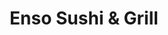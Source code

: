 ---
layout: place
title: Enso Sushi & Grill
permalink: /colorado/greenwood-village/enso-sushi-grill.html
stateAbbr: CO
stateName: Colorado
cityName: Greenwood Village
seo:
  type: restaurant
  links: https://www.ensosushigrill.com/?utm_source=gmb&utm_medium=website
place_id: ChIJy08rT4OHbIcRkZYXu42cz_c
photos:
  - name: >-
      places/ChIJy08rT4OHbIcRkZYXu42cz_c/photos/AeeoHcIn99rDngk8SC3KnXH12m1Pf9yFahalS9hadmvQFqPNNG4crULJPiZhODU-bmqh6NY0ZOnMJKGxRvQcz58NbzWr4N7C6a_EL9m2MtNrQcO--I-5a9YzBiY71_xUm6YKapSH0-ELSG1StXL-sCgAAN9xp1wM3f-C6J4mLXt7v0BAdlawmCKZ6Cb5tNcZ3p1ZVsAvASD9ab7W_Q60vNU9vjm7GBy4-B5mY1fMFWoIJPx1e0jmhdZVShfSRIEYqfvaqL4BuMBVuL3n27hWvrEr0QGShprs_YvSWp9nYajhgrxEfQ
    widthPx: 1702
    heightPx: 1276
    authorAttributions:
      - displayName: Enso Sushi & Grill
        uri: https://maps.google.com/maps/contrib/101750539236215818337
        photoUri: >-
          https://lh3.googleusercontent.com/a-/ALV-UjVC9T-p8XWdlgYm8a-dQ5sMAeZipg6EqI3InZC8bsddgyC2Pro=s100-p-k-no-mo
    flagContentUri: >-
      https://www.google.com/local/imagery/report/?cb_client=maps_api_places.places_api&image_key=!1e10!2sAF1QipMyR7IvN5jU1lMd9fo1IwHN1JKq7CK6pWAlUBhA&hl=en-US
    googleMapsUri: >-
      https://www.google.com/maps/place//data=!3m4!1e2!3m2!1sAF1QipMyR7IvN5jU1lMd9fo1IwHN1JKq7CK6pWAlUBhA!2e10!4m2!3m1!1s0x876c87834f2b4fcb:0xf7cf9c8dbb179691
  - name: >-
      places/ChIJy08rT4OHbIcRkZYXu42cz_c/photos/AeeoHcIliFlgUODXtfRqHwbAZMxPXwABp4nASQTNpMQ6saReTAQRjf9cp71zTxT7Ov1Hkaovzl7DR75Y7k5vAV-qkvIUbGdaiuS2GHp7NFBrkwwx4cTwuRohtaA6POppoElv0jw6B8xjaatHALrbFIuR801CGg--vG2WWKbmsPXtMBTlud-Eq4ABn28lBwGOxtStYkgLrNGFXu7YIxfZBKAoZNBhumWeQf2SZ4L_uRKN0s61HwbVH_PATablYu_dSi_XieZs6jJYwP6hP6sMYnwuJWipkn3iKwv7faYV_n1oa22lQQ
    widthPx: 4032
    heightPx: 2268
    authorAttributions:
      - displayName: Enso Sushi & Grill
        uri: https://maps.google.com/maps/contrib/101750539236215818337
        photoUri: >-
          https://lh3.googleusercontent.com/a-/ALV-UjVC9T-p8XWdlgYm8a-dQ5sMAeZipg6EqI3InZC8bsddgyC2Pro=s100-p-k-no-mo
    flagContentUri: >-
      https://www.google.com/local/imagery/report/?cb_client=maps_api_places.places_api&image_key=!1e10!2sAF1QipPWKUdfomNCivlT9aBOTnLnS5JNEgvuWO-SQYPy&hl=en-US
    googleMapsUri: >-
      https://www.google.com/maps/place//data=!3m4!1e2!3m2!1sAF1QipPWKUdfomNCivlT9aBOTnLnS5JNEgvuWO-SQYPy!2e10!4m2!3m1!1s0x876c87834f2b4fcb:0xf7cf9c8dbb179691
  - name: >-
      places/ChIJy08rT4OHbIcRkZYXu42cz_c/photos/AeeoHcLaLG6R2MgFmLjRqcqMeogM3jt1ClZphqIxhWC7F0boa56lr4e_VgyuLy64cwohiC64Ieyzk5Wb8coelDLdSV6piaXl5velan8Fvm0CgjF2Rye0wpL0cWxC6iRM7SjY1NLRfZxlEj3v2Bm3isF6PZ6EuVkeyeqtHSU8x9-HqUGVK1EVJsCwu-xJy9d_S7sEidSHeN0vp0CuGR6jKtKkntyByU0NtZpVFFxS3aBP_gGJ1c2fX-xyPmLWD_6770lGS_Ji5YKB0yoOnkNV_G3zNXHnJC795dWT533dR4G1zIYvRJw4QOi8S9fM0bu839SaP9m2lijMvVinBctLionXQ9HW14cowmPfws3U8RfG3nTu2Z1Bb9tFmXdTrVHSSuQuyxDITP5OhM-dhABDRpDTPiZfN8LdQ99nVy53QZq17rw
    widthPx: 4000
    heightPx: 3000
    authorAttributions:
      - displayName: misti smith
        uri: https://maps.google.com/maps/contrib/104911175484662053708
        photoUri: >-
          https://lh3.googleusercontent.com/a-/ALV-UjXngTHcBXOZzzVxv69v92DBH_6fnfIkZ6vXa85Su_6h0Ne0whk=s100-p-k-no-mo
    flagContentUri: >-
      https://www.google.com/local/imagery/report/?cb_client=maps_api_places.places_api&image_key=!1e10!2sCIHM0ogKEICAgICvysOfWA&hl=en-US
    googleMapsUri: >-
      https://www.google.com/maps/place//data=!3m4!1e2!3m2!1sCIHM0ogKEICAgICvysOfWA!2e10!4m2!3m1!1s0x876c87834f2b4fcb:0xf7cf9c8dbb179691
  - name: >-
      places/ChIJy08rT4OHbIcRkZYXu42cz_c/photos/AeeoHcLiV_2kR-FNw07hX6cQVGxsJXeE1YiY-Yl4l3M1ersljmcwHZsqAr84dFkEUZEIPVVQ6UFBFLeP3ZwR0fag7MW4UuZ-QsqV2ZOxtuQGOIpuwyOyMNCbdNjJsSeCbJ4K3EHiyx3hwcgo6ClEoNQOCGQUuryge9yzQO869qaLDT0cSwVQ4VfQA9PYatFHLCHolNVU1SoPfY_CyDE4bxNgqmFgp5Lu-zAjD-WVpeaVyTHk4zoDE9aeSjKhoetfFIAzRLRJtKlJwFvkZS88zbgAY9BBp1Lo8BhAuwuwK1N6RJY_kbybNrA4eHTypkiwN-zVeW6NX8iM6zLwhA_q1OsF9J2UYr730uTDxuEYk6rL0xgxta6CCWBAWVXeCIHbOj7aBHod0SgPNBnsFqTfJ-NfTKDTOOrPRWuKY8plhaNjH6XJwTg
    widthPx: 4000
    heightPx: 3000
    authorAttributions:
      - displayName: Mandy Ahlschwede
        uri: https://maps.google.com/maps/contrib/101287511698728657112
        photoUri: >-
          https://lh3.googleusercontent.com/a-/ALV-UjXkkoE-jr53eVwZYLEbaJf96OxE5fDDdhzWiAHAFZD1xLXhpCtMXA=s100-p-k-no-mo
    flagContentUri: >-
      https://www.google.com/local/imagery/report/?cb_client=maps_api_places.places_api&image_key=!1e10!2sCIHM0ogKEICAgIDNpuz79QE&hl=en-US
    googleMapsUri: >-
      https://www.google.com/maps/place//data=!3m4!1e2!3m2!1sCIHM0ogKEICAgIDNpuz79QE!2e10!4m2!3m1!1s0x876c87834f2b4fcb:0xf7cf9c8dbb179691
  - name: >-
      places/ChIJy08rT4OHbIcRkZYXu42cz_c/photos/AeeoHcIufNC8rfE5250vLu74ds1AHLexYfogmvgmuQvl4wjoERjKp63CEiVORBQStZSWh0flBKG4x_MrFp8rlf7MbaDjOnsyv2nI8BA_4H8J6s_eSN9Giq0wbEncqictMpjM2RLYinHs3D5c_VOLMGzZA7KCsJr3Hcp--Ubx8cnwqfyw9lFf7pF6tcq0nQjC0IBG90rt6mV0xPNmAblkCpkE5DxqVhpy_Kfds801sKsYpo-zqItL9XSezeisKYEybVsmYAwsylh6rarvuenkPP4BDmxFZ1KfxSsr5lkcqjGHrJjW2DeLpeAmCfhbtfLOong4arY0trPscanrQEvPhYK5iuKJ-G-KtKIqCRLnVFLy28t1BbjJm00adxv9ueesqGO3FCMjiiFEMBLXs0qk8mi9O3b6Lc2CMoIsev7DIjt9j1hE-mI
    widthPx: 4284
    heightPx: 4284
    authorAttributions:
      - displayName: Dalina Ho
        uri: https://maps.google.com/maps/contrib/115920129090367176506
        photoUri: >-
          https://lh3.googleusercontent.com/a-/ALV-UjXUs1oyV_gw56tdbS4-qoScy6VbINLQ-Ai6s4xnyGuMuN1fUOYr=s100-p-k-no-mo
    flagContentUri: >-
      https://www.google.com/local/imagery/report/?cb_client=maps_api_places.places_api&image_key=!1e10!2sCIHM0ogKEICAgMDAza_ExAE&hl=en-US
    googleMapsUri: >-
      https://www.google.com/maps/place//data=!3m4!1e2!3m2!1sCIHM0ogKEICAgMDAza_ExAE!2e10!4m2!3m1!1s0x876c87834f2b4fcb:0xf7cf9c8dbb179691
  - name: >-
      places/ChIJy08rT4OHbIcRkZYXu42cz_c/photos/AeeoHcKzxu45lZmz_pBdz4VAus0w-hJ9SLBWgkXEpSukz6JG9JsEQx3lA8vWLaNUwmIqvdYt6O2tVwERH4W7FRZWrGWHjA_XFWfG4WpwHibSG8h5Wgqu2m_0yeOGn4llTJegj7w7-kJMXUnij_iRJdi0dZ_D3YtcZJgvpNvzwahdc81jz2ofs2iDKSdxUwpV9gIiHol_T3EPOocJOe7Lcpnj4RXmOgzf6lbJaNWa8rDK26UAZua5HDCgJADe1hCWgNzzYWNLY0gfI6x1TUfQc4IYS6uJ_TZArtlqLnHJ-VLtDMHtsIhCi2RxjiE9lCr0IxlMe8MiWwd6YJcuY0PQgvdxSie7bUhRAQSUwMqKrTTHSY6k9vlwRzULzK2ECAyMA4BOYxsPVQD4bNdqUUU85xXM57IiTUGh35OPuZtzc1IjZUQ
    widthPx: 3024
    heightPx: 4032
    authorAttributions:
      - displayName: Elisabeth Lie
        uri: https://maps.google.com/maps/contrib/105329484688976423756
        photoUri: >-
          https://lh3.googleusercontent.com/a/ACg8ocJpsftT_e_2gYhZkEK3GKK5p8Qtp_yOjrnTKZ-qSyPFbO8x9w=s100-p-k-no-mo
    flagContentUri: >-
      https://www.google.com/local/imagery/report/?cb_client=maps_api_places.places_api&image_key=!1e10!2sCIHM0ogKEICAgICFzeWbAw&hl=en-US
    googleMapsUri: >-
      https://www.google.com/maps/place//data=!3m4!1e2!3m2!1sCIHM0ogKEICAgICFzeWbAw!2e10!4m2!3m1!1s0x876c87834f2b4fcb:0xf7cf9c8dbb179691
  - name: >-
      places/ChIJy08rT4OHbIcRkZYXu42cz_c/photos/AeeoHcLqo3VYPsdhMRdGQ9LyOPTNjOUBglAMcTUCebXheMLqsnpnU_ieVJyPlusQEljnPWfo70lTMjvm0GO-6dikQ0jLSuRPOVfjtVlkygzLJTaCx8yF75nb8CPuRq-wdHnhAr2mMCIK-d4K9g04878xuzmZFlcySUEXc1l6lZvAacIWiVFKgA-I7yjf7VxKig_UnHi8lRNsFQ_TN9l16BTzeegQdhDeuPYi31pSCduDgc5rtED7lCI5YZ3wD1VSV2v5X03aZXW2YksS0UzKGlvvJ4TTw0XHsz_RtAbpYOZlhvOOAQ
    widthPx: 550
    heightPx: 440
    authorAttributions:
      - displayName: Enso Sushi & Grill
        uri: https://maps.google.com/maps/contrib/101750539236215818337
        photoUri: >-
          https://lh3.googleusercontent.com/a-/ALV-UjVC9T-p8XWdlgYm8a-dQ5sMAeZipg6EqI3InZC8bsddgyC2Pro=s100-p-k-no-mo
    flagContentUri: >-
      https://www.google.com/local/imagery/report/?cb_client=maps_api_places.places_api&image_key=!1e10!2sAF1QipMJGWMMxjzCMoB0JdxgnABBBpxBEwRZu39ygTfz&hl=en-US
    googleMapsUri: >-
      https://www.google.com/maps/place//data=!3m4!1e2!3m2!1sAF1QipMJGWMMxjzCMoB0JdxgnABBBpxBEwRZu39ygTfz!2e10!4m2!3m1!1s0x876c87834f2b4fcb:0xf7cf9c8dbb179691
  - name: >-
      places/ChIJy08rT4OHbIcRkZYXu42cz_c/photos/AeeoHcJLFbOwMeM4nt5-QR1ND0BcH26KPnrR7zHD2IE9fyLbsD8g66HcTOlv2dozICdnnVKygQvhMq4uK26i-EeDLLi2RtngjicbX9RzvhwBXENtTm_yiryulXhxCmnsObQV6ozmqja-mGNdRbPGFeAxgx6MoIeS6oKrxD3TNwa5F-O_R9Xif01Nvmm2EoONNK-0RWkZ3wp1iDo2-bLSaMhh-LxbAf4XB2vimgSJ6yc-la3rdX7a5sqtKtEziG_FK8GcbDC221NRTlTMxtTgWplnF8RY_PMbfGcPh-1dSC5IlLp6CtGFBKSYGquak2QbrunNFYEWZe7ZLbr8I6TRvX39bGL0ftrZFMHUZCOlV0lmUY3gEN0DDjq1Tkguh3t3b_JBcllI7aBAWaaL1o37xZfvpS_Yn072Wrmh-kUVJhP8o65D-dKY
    widthPx: 3000
    heightPx: 4000
    authorAttributions:
      - displayName: Arturo Ruiz
        uri: https://maps.google.com/maps/contrib/105422387732279145896
        photoUri: >-
          https://lh3.googleusercontent.com/a/ACg8ocI3drrVgUvBqpyfWJhqYIYYRy1OU-MNmdMhB8D5_yj-_-ChCQ=s100-p-k-no-mo
    flagContentUri: >-
      https://www.google.com/local/imagery/report/?cb_client=maps_api_places.places_api&image_key=!1e10!2sCIHM0ogKEICAgICf5LGXlQE&hl=en-US
    googleMapsUri: >-
      https://www.google.com/maps/place//data=!3m4!1e2!3m2!1sCIHM0ogKEICAgICf5LGXlQE!2e10!4m2!3m1!1s0x876c87834f2b4fcb:0xf7cf9c8dbb179691
  - name: >-
      places/ChIJy08rT4OHbIcRkZYXu42cz_c/photos/AeeoHcJ427csr3Io4npzQOWjmq9J0gnMr3_uoAufLsFh0LrOOHUFapp2AdvXp-QpqtPugC-IH13hCpFWL7hgCZN4_aeeFyOXRiAGq8O4oLSoOLavPh3CEyWrH-YivK74kLJHbo7mFuwEVPWBv_vF3RNwd-IuZOUVwn6kRhWZoHaNl4pqiI0re-Sp_CRjYWGfkqbP1yBgZ1cvLNmCJi7wdMc8qggnQa3Y7_hXh4wDyyxvdJB_ufqrFSIMGI04JwaZyCMkaPVTaB0Ocp9IK2Ekm5P2fwAhDGanQeSuf7tN7MHtdDXnXESNq68T4WsVB4zHki9hTPim-rJrtQygEH5t57AipMw9sslVQCXSSfJNEYcE4crjwXXuoj23DwrHodIC68aF6EABUoJ8NAZF0ZGjUD3T9BYtg1Qdarn8FELxL1KR-kU
    widthPx: 4000
    heightPx: 3000
    authorAttributions:
      - displayName: S W
        uri: https://maps.google.com/maps/contrib/109094563274336676856
        photoUri: >-
          https://lh3.googleusercontent.com/a-/ALV-UjUpwRkc9oYZNKRrjr69YyJzUizZZGvE7gN5xoTjqoiJ4tUA5sG-cw=s100-p-k-no-mo
    flagContentUri: >-
      https://www.google.com/local/imagery/report/?cb_client=maps_api_places.places_api&image_key=!1e10!2sCIHM0ogKEICAgMCAr9PXJA&hl=en-US
    googleMapsUri: >-
      https://www.google.com/maps/place//data=!3m4!1e2!3m2!1sCIHM0ogKEICAgMCAr9PXJA!2e10!4m2!3m1!1s0x876c87834f2b4fcb:0xf7cf9c8dbb179691
  - name: >-
      places/ChIJy08rT4OHbIcRkZYXu42cz_c/photos/AeeoHcJaB5T5JMhvMnLB4q6THru6STG84UKpEcl0RilPx-c0B1rF3CLtVecqPZ0YDuECFzx1klLyoqGELvpjqlEVY1d98DUJxMOG0ZszIqUoRC4Ir6uNXUFzO7Z-BVzcePunWydomnfOnGO4sD98OhV81lgolHPGN_p08C9Y5YMtGEJe06uvRcAhj3zUK9lTpsLJN1Pc0FFOL1Ud9bSqnmRICZVLNOCG42I-ATNP_MNkLQl_8ONgMtYqwQb1leYfqMrhgwMlj-9woH6pcTQY6lbUW9TFrWtCUoAU9lGHXZrqcjeYaA
    widthPx: 1702
    heightPx: 1276
    authorAttributions:
      - displayName: Enso Sushi & Grill
        uri: https://maps.google.com/maps/contrib/101750539236215818337
        photoUri: >-
          https://lh3.googleusercontent.com/a-/ALV-UjVC9T-p8XWdlgYm8a-dQ5sMAeZipg6EqI3InZC8bsddgyC2Pro=s100-p-k-no-mo
    flagContentUri: >-
      https://www.google.com/local/imagery/report/?cb_client=maps_api_places.places_api&image_key=!1e10!2sAF1QipP04MIpGT6QiX-ZnPQ32kRsEEpyVz48OWrP6bd7&hl=en-US
    googleMapsUri: >-
      https://www.google.com/maps/place//data=!3m4!1e2!3m2!1sAF1QipP04MIpGT6QiX-ZnPQ32kRsEEpyVz48OWrP6bd7!2e10!4m2!3m1!1s0x876c87834f2b4fcb:0xf7cf9c8dbb179691
address: 8000 E Belleview Ave D50, Greenwood Village, CO 80111, USA
street: 8000 E Belleview Ave D50
city: Greenwood Village
state: CO
zip: '80111'
country: USA
neighborhood: Denver Tech Center
latitude: '39.622471'
longitude: '-104.895766'
accessibility_options:
  wheelchairAccessibleParking: true
  wheelchairAccessibleEntrance: true
  wheelchairAccessibleRestroom: true
  wheelchairAccessibleSeating: true
business_status: OPERATIONAL
name: Enso Sushi & Grill
google_maps_links:
  directionsUri: >-
    https://www.google.com/maps/dir//''/data=!4m7!4m6!1m1!4e2!1m2!1m1!1s0x876c87834f2b4fcb:0xf7cf9c8dbb179691!3e0
  placeUri: https://maps.google.com/?cid=17856663180090513041
  writeAReviewUri: >-
    https://www.google.com/maps/place//data=!4m3!3m2!1s0x876c87834f2b4fcb:0xf7cf9c8dbb179691!12e1
  reviewsUri: >-
    https://www.google.com/maps/place//data=!4m4!3m3!1s0x876c87834f2b4fcb:0xf7cf9c8dbb179691!9m1!1b1
  photosUri: >-
    https://www.google.com/maps/place//data=!4m3!3m2!1s0x876c87834f2b4fcb:0xf7cf9c8dbb179691!10e5
primary_type: Japanese Restaurant
opening_hours:
  regular: null
  current: null
secondary_opening_hours:
  regular:
    weekdayDescriptions: null
    type: null
  current:
    weekdayDescriptions: null
    type: null
phone: (303) 955-0868
price_level: PRICE_LEVEL_MODERATE
price_range: null
rating: '4.6'
rating_count: 0
website: https://www.ensosushigrill.com/?utm_source=gmb&utm_medium=website
description: >-
  Discover Enso Sushi & Grill in Greenwood Village, CO$$$Enso Sushi & Grill in
  Greenwood Village, CO, offers a casual dining experience focused on fresh
  sushi and other Japanese dishes, making it a go-to spot for those seeking
  authentic flavors in a welcoming environment. The restaurant features a
  comfortable setting with a bar, ideal for enjoying creative rolls and grilled
  options that highlight high-quality ingredients. Accessibility is a key
  highlight, with options like wheelchair-friendly entrances and parking that
  ensure everyone can enjoy the meal. Whether you're in the mood for inventive
  sushi combinations or classic Japanese fare, this spot delivers on taste and
  presentation in a relaxed atmosphere. For anyone exploring sushi restaurants
  nearby, it's a solid choice that combines affordability with premium dining
  elements.
generative_summary: >-
  Discover Enso Sushi & Grill in Greenwood Village, CO$$$Enso Sushi & Grill in
  Greenwood Village, CO, offers a casual dining experience focused on fresh
  sushi and other Japanese dishes, making it a go-to spot for those seeking
  authentic flavors in a welcoming environment. The restaurant features a
  comfortable setting with a bar, ideal for enjoying creative rolls and grilled
  options that highlight high-quality ingredients. Accessibility is a key
  highlight, with options like wheelchair-friendly entrances and parking that
  ensure everyone can enjoy the meal. Whether you're in the mood for inventive
  sushi combinations or classic Japanese fare, this spot delivers on taste and
  presentation in a relaxed atmosphere. For anyone exploring sushi restaurants
  nearby, it's a solid choice that combines affordability with premium dining
  elements.
generative_disclosure: Summarized by AI using the Grok-3-Mini model.
reviews:
  - name: >-
      places/ChIJy08rT4OHbIcRkZYXu42cz_c/reviews/ChZDSUhNMG9nS0VJQ0FnTUNBcjlQTEpnEAE
    relativePublishTimeDescription: 2 months ago
    rating: 5
    text:
      text: >-
        It was an unbelievably excellent meal. From start to finish. The staff
        was so kind and attentive. And the food was so good. The cuts of fish
        were beautiful and perfect. They have a lot of high-end deliciousness.
        Enso Sushi is a great place to go if you want to have an elevated
        Japanese meal. I loved my Lobster miso and they had Toro and the most
        beautiful cuts from excellent sushi chefs. They went above and beyond to
        give us an amazing meal. The Miso black cod was delicious as well. And I
        have had that dish at Nobu and I also make a delicious miso glaze as
        well haha. But the fish was melt in your mouth. The only thing that I
        would even have a teensy tiny suggestion about would be the
        accoutrements for the cod didn't really match the flavor profile in my
        opinion but the green beans and tomatoes were still good, they just felt
        a little out of place. And the ice cream at the end was a little hard.
        I'm not even really complaining just because a lot of Japanese
        restaurants don't even bother to have a desert on the menu so I really
        appreciate that as an option however the ice cream and mochi we're
        frozen a little bit harder than would be ideal. If you are really
        serious about dessert you would have a special freezer that is set a
        little bit lower so that is definitely asking a lot I know most
        restaurants don't have separate freezers just for their ice cream so no
        worries haha. But I personally would probably skip the fried ice cream
        next time and my daughter isn't too picky about the mochi but it was
        hard as well. However like I said a lot of Japanese restaurants don't
        even offer dessert so I'm grateful to have options and they will satiate
        a sweet tooth if you have one at the end of your meal. All in all the
        fish was to die for. The presentation was beautiful. The staff was kind
        and so fast to put in our orders and get our food. And the sushi chefs
        did an impeccable job with beautiful cuts for those fish. I would eat
        that everyday if I could haha. Highly recommended to anyone who has
        taste buds. If you have never had Japanese food you should give it a
        whirl because it is one of the best cuisines in the world. And Enso
        Sushi and Grill is a great place to try it out. Also recommended for
        fans of fine dining. Their food is outstanding.
      languageCode: en
    originalText:
      text: >-
        It was an unbelievably excellent meal. From start to finish. The staff
        was so kind and attentive. And the food was so good. The cuts of fish
        were beautiful and perfect. They have a lot of high-end deliciousness.
        Enso Sushi is a great place to go if you want to have an elevated
        Japanese meal. I loved my Lobster miso and they had Toro and the most
        beautiful cuts from excellent sushi chefs. They went above and beyond to
        give us an amazing meal. The Miso black cod was delicious as well. And I
        have had that dish at Nobu and I also make a delicious miso glaze as
        well haha. But the fish was melt in your mouth. The only thing that I
        would even have a teensy tiny suggestion about would be the
        accoutrements for the cod didn't really match the flavor profile in my
        opinion but the green beans and tomatoes were still good, they just felt
        a little out of place. And the ice cream at the end was a little hard.
        I'm not even really complaining just because a lot of Japanese
        restaurants don't even bother to have a desert on the menu so I really
        appreciate that as an option however the ice cream and mochi we're
        frozen a little bit harder than would be ideal. If you are really
        serious about dessert you would have a special freezer that is set a
        little bit lower so that is definitely asking a lot I know most
        restaurants don't have separate freezers just for their ice cream so no
        worries haha. But I personally would probably skip the fried ice cream
        next time and my daughter isn't too picky about the mochi but it was
        hard as well. However like I said a lot of Japanese restaurants don't
        even offer dessert so I'm grateful to have options and they will satiate
        a sweet tooth if you have one at the end of your meal. All in all the
        fish was to die for. The presentation was beautiful. The staff was kind
        and so fast to put in our orders and get our food. And the sushi chefs
        did an impeccable job with beautiful cuts for those fish. I would eat
        that everyday if I could haha. Highly recommended to anyone who has
        taste buds. If you have never had Japanese food you should give it a
        whirl because it is one of the best cuisines in the world. And Enso
        Sushi and Grill is a great place to try it out. Also recommended for
        fans of fine dining. Their food is outstanding.
      languageCode: en
    authorAttribution:
      displayName: S W
      uri: https://www.google.com/maps/contrib/109094563274336676856/reviews
      photoUri: >-
        https://lh3.googleusercontent.com/a-/ALV-UjUpwRkc9oYZNKRrjr69YyJzUizZZGvE7gN5xoTjqoiJ4tUA5sG-cw=s128-c0x00000000-cc-rp-mo-ba5
    publishTime: '2025-02-05T14:37:47.012466Z'
    flagContentUri: >-
      https://www.google.com/local/review/rap/report?postId=ChZDSUhNMG9nS0VJQ0FnTUNBcjlQTEpnEAE&d=17924085&t=1
    googleMapsUri: >-
      https://www.google.com/maps/reviews/data=!4m6!14m5!1m4!2m3!1sChZDSUhNMG9nS0VJQ0FnTUNBcjlQTEpnEAE!2m1!1s0x876c87834f2b4fcb:0xf7cf9c8dbb179691
  - name: >-
      places/ChIJy08rT4OHbIcRkZYXu42cz_c/reviews/ChZDSUhNMG9nS0VJQ0FnSUROcHV6N05REAE
    relativePublishTimeDescription: a year ago
    rating: 5
    text:
      text: >-
        Fantastic sushi 🍣 loved EVERYTHING we tried! So many unique flavors and
        special rolls. Fish was beautiful, fresh! Service outstanding. Loved the
        vibe and ambiance! We will definitely be back. Alex made our night with
        excellent recommendations and a special item not on the menu! Thanks for
        making all our sushi dreams come true, Enso Sushi!
      languageCode: en
    originalText:
      text: >-
        Fantastic sushi 🍣 loved EVERYTHING we tried! So many unique flavors and
        special rolls. Fish was beautiful, fresh! Service outstanding. Loved the
        vibe and ambiance! We will definitely be back. Alex made our night with
        excellent recommendations and a special item not on the menu! Thanks for
        making all our sushi dreams come true, Enso Sushi!
      languageCode: en
    authorAttribution:
      displayName: Mandy Ahlschwede
      uri: https://www.google.com/maps/contrib/101287511698728657112/reviews
      photoUri: >-
        https://lh3.googleusercontent.com/a-/ALV-UjXkkoE-jr53eVwZYLEbaJf96OxE5fDDdhzWiAHAFZD1xLXhpCtMXA=s128-c0x00000000-cc-rp-mo-ba2
    publishTime: '2024-01-22T03:33:09.349200Z'
    flagContentUri: >-
      https://www.google.com/local/review/rap/report?postId=ChZDSUhNMG9nS0VJQ0FnSUROcHV6N05REAE&d=17924085&t=1
    googleMapsUri: >-
      https://www.google.com/maps/reviews/data=!4m6!14m5!1m4!2m3!1sChZDSUhNMG9nS0VJQ0FnSUROcHV6N05REAE!2m1!1s0x876c87834f2b4fcb:0xf7cf9c8dbb179691
  - name: >-
      places/ChIJy08rT4OHbIcRkZYXu42cz_c/reviews/ChZDSUhNMG9nS0VJQ0FnSURfOGVhd0FnEAE
    relativePublishTimeDescription: 2 months ago
    rating: 5
    text:
      text: >-
        Their toro trio roll was so yummy!! Really good quality sushi, yes it's
        not cheap but you're paying for quality in a landlocked state.
      languageCode: en
    originalText:
      text: >-
        Their toro trio roll was so yummy!! Really good quality sushi, yes it's
        not cheap but you're paying for quality in a landlocked state.
      languageCode: en
    authorAttribution:
      displayName: Heather F
      uri: https://www.google.com/maps/contrib/109809272966155989519/reviews
      photoUri: >-
        https://lh3.googleusercontent.com/a-/ALV-UjUiTxbqLKwlLAgL__6_lBly2jMJt3Of-vY9etdDOzW7FAw3-siuUQ=s128-c0x00000000-cc-rp-mo-ba3
    publishTime: '2025-01-25T02:56:05.377046Z'
    flagContentUri: >-
      https://www.google.com/local/review/rap/report?postId=ChZDSUhNMG9nS0VJQ0FnSURfOGVhd0FnEAE&d=17924085&t=1
    googleMapsUri: >-
      https://www.google.com/maps/reviews/data=!4m6!14m5!1m4!2m3!1sChZDSUhNMG9nS0VJQ0FnSURfOGVhd0FnEAE!2m1!1s0x876c87834f2b4fcb:0xf7cf9c8dbb179691
  - name: >-
      places/ChIJy08rT4OHbIcRkZYXu42cz_c/reviews/ChZDSUhNMG9nS0VJQ0FnSURua1pPRUlBEAE
    relativePublishTimeDescription: 6 months ago
    rating: 5
    text:
      text: >-
        Food was phenomenal! Alex, our server was also great with us. Family
        friendly and kids lunch boxes. 100% recommended.
      languageCode: en
    originalText:
      text: >-
        Food was phenomenal! Alex, our server was also great with us. Family
        friendly and kids lunch boxes. 100% recommended.
      languageCode: en
    authorAttribution:
      displayName: Victor Hugo Otalora
      uri: https://www.google.com/maps/contrib/102719002143686785565/reviews
      photoUri: >-
        https://lh3.googleusercontent.com/a/ACg8ocIBPz0zLasI5cx9pDSR-f9zjFQqXwhLZcFU6zJvsw02jU-Plg=s128-c0x00000000-cc-rp-mo-ba3
    publishTime: '2024-10-06T21:02:53.124437Z'
    flagContentUri: >-
      https://www.google.com/local/review/rap/report?postId=ChZDSUhNMG9nS0VJQ0FnSURua1pPRUlBEAE&d=17924085&t=1
    googleMapsUri: >-
      https://www.google.com/maps/reviews/data=!4m6!14m5!1m4!2m3!1sChZDSUhNMG9nS0VJQ0FnSURua1pPRUlBEAE!2m1!1s0x876c87834f2b4fcb:0xf7cf9c8dbb179691
  - name: >-
      places/ChIJy08rT4OHbIcRkZYXu42cz_c/reviews/ChZDSUhNMG9nS0VJQ0FnSURmN05MZUh3EAE
    relativePublishTimeDescription: 3 months ago
    rating: 5
    text:
      text: >-
        Enso Sushi is delightful! From the moment I walked in the door Alex the
        host and server was attentive, friendly, and very helpful when it came
        to ordering! Food is delicious! The fish is some of the best sushi I've
        had and there are things on this menu that are unique and special I
        think to this place alone. My husband and I got there plenty early which
        was great because it did fill up fast! If you've never been here you
        must go! Enjoy your fish-tastic experience!!😘
      languageCode: en
    originalText:
      text: >-
        Enso Sushi is delightful! From the moment I walked in the door Alex the
        host and server was attentive, friendly, and very helpful when it came
        to ordering! Food is delicious! The fish is some of the best sushi I've
        had and there are things on this menu that are unique and special I
        think to this place alone. My husband and I got there plenty early which
        was great because it did fill up fast! If you've never been here you
        must go! Enjoy your fish-tastic experience!!😘
      languageCode: en
    authorAttribution:
      displayName: Heather Willson
      uri: https://www.google.com/maps/contrib/110286180198478748016/reviews
      photoUri: >-
        https://lh3.googleusercontent.com/a-/ALV-UjWfEiDcuYSjmo6FCu1nFyn9Hm4z_Y_ZquBqwcB5qOv2LqRRebdwiQ=s128-c0x00000000-cc-rp-mo-ba5
    publishTime: '2025-01-04T13:56:23.288892Z'
    flagContentUri: >-
      https://www.google.com/local/review/rap/report?postId=ChZDSUhNMG9nS0VJQ0FnSURmN05MZUh3EAE&d=17924085&t=1
    googleMapsUri: >-
      https://www.google.com/maps/reviews/data=!4m6!14m5!1m4!2m3!1sChZDSUhNMG9nS0VJQ0FnSURmN05MZUh3EAE!2m1!1s0x876c87834f2b4fcb:0xf7cf9c8dbb179691
review_summary: >-
  What Customers Are Buzzing About$$$Visitors to this sushi spot often rave
  about the fresh, flavorful dishes that make every bite memorable, with
  standout rolls and Japanese classics stealing the show in a fun, laid-back
  vibe. Folks appreciate the attentive service that keeps things smooth and
  enjoyable, perfect for family outings or casual get-togethers without any
  fuss. While the prices reflect the quality of the ingredients, especially in a
  non-coastal area, many feel it's worth it for the unique tastes and generous
  portions that satisfy sushi lovers. Overall, the welcoming atmosphere and
  reliable options for kids and groups add to the appeal, making it a favorite
  for those hunting for reliable Japanese places close by. If you're on the
  lookout for top-rated sushi experiences, this one consistently delivers a
  positive and tasty adventure.
review_disclosure: Summarized by AI using the Grok-3-Mini model.
parking_options:
  freeParkingLot: true
  freeStreetParking: true
  valetParking: false
payment_options:
  acceptsCreditCards: true
  acceptsDebitCards: true
  acceptsCashOnly: false
  acceptsNfc: true
allow_dogs: null
curbside_pickup: true
delivery: true
dine_in: true
good_for_children: true
good_for_groups: true
good_for_sports: false
live_music: false
menu_for_children: true
outdoor_seating: null
reservable: true
restroom: true
serves_beer: true
serves_breakfast: null
serves_brunch: false
serves_cocktails: true
serves_coffee: null
serves_dinner: true
serves_dessert: true
serves_lunch: true
serves_vegetarian_food: true
serves_wine: true
takeout: true
update_category: pro
places_description: null

---